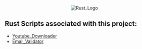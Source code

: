 <div align="center"><img src="https://user-images.githubusercontent.com/79367883/156792782-fa762f01-183f-4ab5-ae61-d333b052bff9.png" alt="Rust_Logo"  /></div>

## Rust Scripts associated with this project:

- [Youtube_Downloader](./Youtube_Downloader/)
- [Email_Validator](./email-validator/)